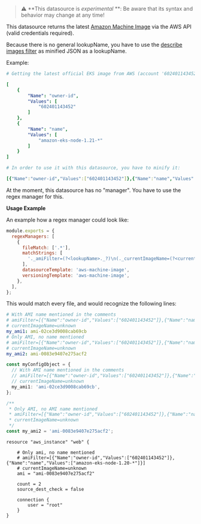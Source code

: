 > :warning: **This datasource is _experimental_ **: Be aware that its syntax and behavior may change at any time!

This datasource returns the latest [Amazon Machine Image](https://docs.aws.amazon.com/en_en/AWSEC2/latest/UserGuide/AMIs.html) via the AWS API (valid credentials required).

Because there is no general lookupName, you have to use the [describe images filter](https://docs.aws.amazon.com/AWSJavaScriptSDK/v3/latest/clients/client-ec2/interfaces/describeimagescommandinput.html#filters) as minified JSON as a lookupName.

Example:

```yaml
# Getting the latest official EKS image from AWS (account '602401143452' for eu-central-1) for EKS 1.21 (name matches 'amazon-eks-node-1.21-*') would look as a describe images filter like:

[
    {
        "Name": "owner-id",
        "Values": [
            "602401143452"
        ]
    },
    {
        "Name": "name",
        "Values": [
            "amazon-eks-node-1.21-*"
        ]
    }
]

# In order to use it with this datasource, you have to minify it:

[{"Name":"owner-id","Values":["602401143452"]},{"Name":"name","Values":["amazon-eks-node-1.21-*"]}]
```

At the moment, this datasource has no "manager".
You have to use the regex manager for this.

**Usage Example**

An example how a regex manager could look like:

```javascript
module.exports = {
  regexManagers: [
    {
      fileMatch: ['.*'],
      matchStrings: [
        '._amiFilter=(?<lookupName>._?)\n(._currentImageName=(?<currentDigest>._?)\n)?(._\n)?._?(?<depName>[a-zA-Z0-9-_:]_)[ ]_?[:|=][ ]_?["|\']?(?<currentValue>ami-[a-z0-9]{17})["|\']?._',
      ],
      datasourceTemplate: 'aws-machine-image',
      versioningTemplate: 'aws-machine-image',
    },
  ],
};
```

This would match every file, and would recognize the following lines:

```yaml
# With AMI name mentioned in the comments
# amiFilter=[{"Name":"owner-id","Values":["602401143452"]},{"Name":"name","Values":["amazon-eks-node-1.21-*"]}]
# currentImageName=unknown
my_ami1: ami-02ce3d9008cab69cb
# Only AMI, no name mentioned
# amiFilter=[{"Name":"owner-id","Values":["602401143452"]},{"Name":"name","Values":["amazon-eks-node-1.20-*"]}]
# currentImageName=unknown
my_ami2: ami-0083e9407e275acf2
```

```typescript
const myConfigObject = {
  // With AMI name mentioned in the comments
  // amiFilter=[{"Name":"owner-id","Values":["602401143452"]},{"Name":"name","Values":["amazon-eks-node-1.21-*"]}]
  // currentImageName=unknown
  my_ami1: 'ami-02ce3d9008cab69cb',
};

/**
 * Only AMI, no AMI name mentioned
 * amiFilter=[{"Name":"owner-id","Values":["602401143452"]},{"Name":"name","Values":["amazon-eks-node-1.20-*"]}]
 * currentImageName=unknown
 */
const my_ami2 = 'ami-0083e9407e275acf2';
```

```hcl
resource "aws_instance" "web" {

    # Only ami, no name mentioned
    # amiFilter=[{"Name":"owner-id","Values":["602401143452"]},{"Name":"name","Values":["amazon-eks-node-1.20-*"]}]
    # currentImageName=unknown
    ami = "ami-0083e9407e275acf2"

    count = 2
    source_dest_check = false

    connection {
        user = "root"
    }
}
```
